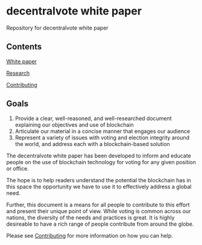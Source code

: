 # decentralvote white paper
Repository for decentralvote white paper

## Contents

[White paper](WHITEPAPER.md)

[Research](RESEARCH.md)

[Contributing](CONTRIBUTING.md)

## Goals

1. Provide a clear, well-reasoned, and well-researched document explaining our objectives and use of blockchain
2. Articulate our material in a concise manner that engages our audience
3. Represent a variety of issues with voting and election integrity around the world, and address each with a blockchain-based solution

The decentralvote white paper has been developed to inform and educate people on the use of blockchain technology for voting for any given position or office.

The hope is to help readers understand the potential the blockchain has in this space the opportunity we have to use it to effectively address a global need.

Further, this document is a means for all people to contribute to this effort and present their unique point of view. While voting is common across our nations, the diversity of the needs and practices is great. It is highly desireable to have a rich range of people contribute from around the globe.

Please see [Contributing](CONTRIBUTING.md) for more information on how you can help.